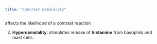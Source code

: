 ```yaml
---
title: "Contrast osmolality"
---
```

affects the likelihood of a contrast reaction

2. <b>Hyperosmolality</b>: stimulates release of <b>histamine</b> from basophils and mast cells.

